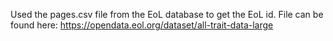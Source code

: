 Used the pages.csv file from the EoL database to get the EoL id. File can be found here:
https://opendata.eol.org/dataset/all-trait-data-large 
